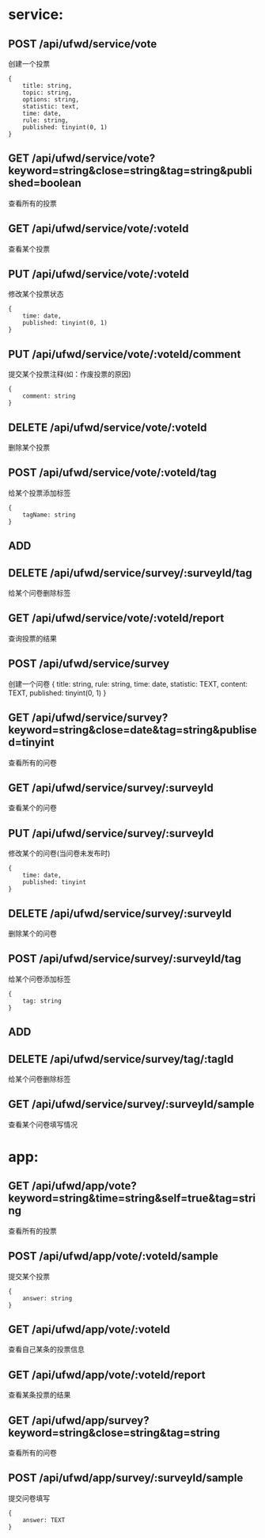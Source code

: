 service:
===========================

## POST /api/ufwd/service/vote
创建一个投票
```
{
    title: string,
    topic: string,
    options: string,
    statistic: text,
    time: date,
    rule: string,
    published: tinyint(0, 1)
}
```

## GET /api/ufwd/service/vote?keyword=string&close=string&tag=string&published=boolean
查看所有的投票

## GET /api/ufwd/service/vote/:voteId
查看某个投票

## PUT /api/ufwd/service/vote/:voteId
修改某个投票状态
```
{
    time: date,
    published: tinyint(0, 1)
}
```

## PUT /api/ufwd/service/vote/:voteId/comment
提交某个投票注释(如：作废投票的原因)
```
{
    comment: string
}
```

## DELETE /api/ufwd/service/vote/:voteId
删除某个投票

## POST /api/ufwd/service/vote/:voteId/tag
给某个投票添加标签
```
{
    tagName: string
}
```
## ADD
## DELETE /api/ufwd/service/survey/:surveyId/tag
给某个问卷删除标签

## GET /api/ufwd/service/vote/:voteId/report
查询投票的结果

## POST /api/ufwd/service/survey
创建一个问卷
{
    title: string,
    rule: string,
    time: date,
    statistic: TEXT,
    content: TEXT,
    published: tinyint(0, 1)
}

## GET /api/ufwd/service/survey?keyword=string&close=date&tag=string&publised=tinyint
查看所有的问卷

## GET /api/ufwd/service/survey/:surveyId
查看某个的问卷

## PUT /api/ufwd/service/survey/:surveyId
修改某个的问卷(当问卷未发布时)
```
{
    time: date,
    published: tinyint
}
```

## DELETE /api/ufwd/service/survey/:surveyId
删除某个的问卷

## POST /api/ufwd/service/survey/:surveyId/tag
给某个问卷添加标签
```
{
    tag: string
}
```
## ADD
## DELETE /api/ufwd/service/survey/tag/:tagId
给某个问卷删除标签

## GET /api/ufwd/service/survey/:surveyId/sample
查看某个问卷填写情况

app:
======================================

## GET /api/ufwd/app/vote?keyword=string&time=string&self=true&tag=string
查看所有的投票

## POST /api/ufwd/app/vote/:voteId/sample
提交某个投票
```
{
    answer: string
}
```

## GET /api/ufwd/app/vote/:voteId
查看自己某条的投票信息

## GET /api/ufwd/app/vote/:voteId/report
查看某条投票的结果


## GET /api/ufwd/app/survey?keyword=string&close=string&tag=string
查看所有的问卷

## POST /api/ufwd/app/survey/:surveyId/sample
提交问卷填写
```
{
    answer: TEXT
}
```